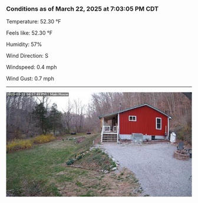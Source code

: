 ### Conditions as of March 22, 2025 at 7:03:05 PM CDT 

Temperature: 52.30 &deg;F

Feels like: 52.30 &deg;F

Humidity: 57%

Wind Direction: S

Windspeed: 0.4 mph

Wind Gust: 0.7 mph

---

<img src="./images/latest.jpeg"/>

